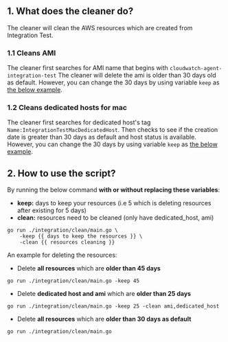## 1. What does the cleaner do?
The cleaner will clean the AWS resources which are created from Integration Test.

### 1.1 Cleans AMI
The cleaner first searches for AMI name that begins with `cloudwatch-agent-integration-test`
The cleaner will delete the ami is older than 30 days old as default. However, you can change
the 30 days by using variable `keep` as [the below example](README.md#2-how-to-use-the-script).

### 1.2 Cleans dedicated hosts for mac
The cleaner first searches for dedicated host's tag `Name:IntegrationTestMacDedicatedHost`.
Then checks to see if the creation date is greater than 30 days as default and host status is
available. However, you can change the 30 days by using variable `keep` as [the below example](README.md#2-how-to-use-the-script).

## 2. How to use the script?
By running the below command **with or without replacing these variables**:
* **keep:** days to keep your resources (i.e 5 which is deleting resources after existing for 5 days)
* **clean:** resources need to be cleaned (only have dedicated_host, ami)
```
go run ./integration/clean/main.go \
    -keep {{ days to keep the resources }} \
    -clean {{ resources cleaning }}
```

An example for deleting the resources:
* Delete **all resources** which are **older than 45 days**
```
go run ./integration/clean/main.go -keep 45
```
* Delete **dedicated host and ami** which are **older than 25 days**
```
go run ./integration/clean/main.go -keep 25 -clean ami,dedicated_host
```
* Delete **all resources** which are **older than 30 days as default**
```
go run ./integration/clean/main.go
```